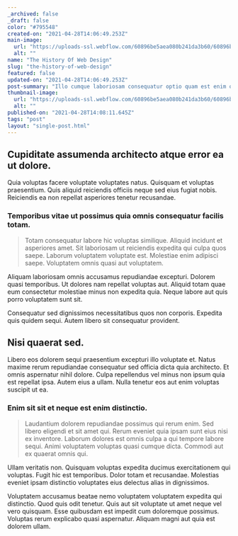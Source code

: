 ```yaml
---
_archived: false
_draft: false
color: "#795548"
created-on: "2021-04-28T14:06:49.253Z"
main-image:
  url: "https://uploads-ssl.webflow.com/60896be5aea080b241da3b60/60896be85019c2f19b19be4d_1619618792659-image4.jpg"
  alt: ""
name: "The History Of Web Design"
slug: "the-history-of-web-design"
featured: false
updated-on: "2021-04-28T14:06:49.253Z"
post-summary: "Illo cumque laboriosam consequatur optio quam est enim optio vel.\nDeserunt autem molestiae occaecati facere delectus.\nQuia ips"
thumbnail-image:
  url: "https://uploads-ssl.webflow.com/60896be5aea080b241da3b60/60896be91802fa393e17725d_1619618792753-image6.jpg"
  alt: ""
published-on: "2021-04-28T14:08:11.645Z"
tags: "post"
layout: "single-post.html"
---
```


Cupiditate assumenda architecto atque error ea ut dolore.
---------------------------------------------------------

Quia voluptas facere voluptate voluptates natus. Quisquam et voluptas praesentium. Quis aliquid reiciendis officiis neque sed eius fugiat nobis. Reiciendis ea non repellat asperiores tenetur recusandae.

### Temporibus vitae ut possimus quia omnis consequatur facilis totam.

> Totam consequatur labore hic voluptas similique. Aliquid incidunt et asperiores amet. Sit laboriosam ut reiciendis expedita qui culpa quos saepe. Laborum voluptatem voluptate est. Molestiae enim adipisci saepe. Voluptatem omnis quasi aut voluptatem.

Aliquam laboriosam omnis accusamus repudiandae excepturi. Dolorem quasi temporibus. Ut dolores nam repellat voluptas aut. Aliquid totam quae eum consectetur molestiae minus non expedita quia. Neque labore aut quis porro voluptatem sunt sit.

Consequatur sed dignissimos necessitatibus quos non corporis. Expedita quis quidem sequi. Autem libero sit consequatur provident.

Nisi quaerat sed.
-----------------

Libero eos dolorem sequi praesentium excepturi illo voluptate et. Natus maxime rerum repudiandae consequatur sed officia dicta quia architecto. Et omnis aspernatur nihil dolore. Culpa repellendus vel minus non ipsum quia est repellat ipsa. Autem eius a ullam. Nulla tenetur eos aut enim voluptas suscipit ut ea.

### Enim sit sit et neque est enim distinctio.

> Laudantium dolorem repudiandae possimus qui rerum enim. Sed libero eligendi et sit amet qui. Rerum eveniet quia ipsam sunt eius nisi ex inventore. Laborum dolores est omnis culpa a qui tempore labore sequi. Animi voluptatem voluptas quasi cumque dicta. Commodi aut ex quaerat omnis qui.

Ullam veritatis non. Quisquam voluptas expedita ducimus exercitationem qui voluptas. Fugit hic est temporibus. Dolor totam et recusandae. Molestias eveniet ipsam distinctio voluptates eius delectus alias in dignissimos.

Voluptatem accusamus beatae nemo voluptatem voluptatem expedita qui distinctio. Quod quis odit tenetur. Quis aut sit voluptate ut amet neque vel vero quisquam. Esse quibusdam est impedit cum doloremque possimus. Voluptas rerum explicabo quasi aspernatur. Aliquam magni aut quia est dolorem ullam.
